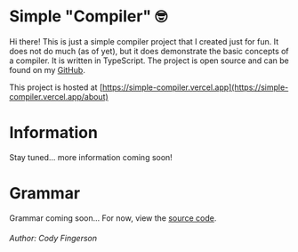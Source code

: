 # Simple "Compiler" 🤓
Hi there! This is just a simple compiler project that I created just for fun. 
It does not do much (as of yet), but it does demonstrate the basic concepts of a compiler. 
It is written in TypeScript. The project is open source and can be 
found on my [GitHub](https://github.com/codyafingerson/SimpleCompiler).

This project is hosted at [https://simple-compiler.vercel.app](https://simple-compiler.vercel.app/about)

# Information
Stay tuned... more information coming soon!

# Grammar
Grammar coming soon... For now, view the [source code](https://github.com/codyafingerson/SimpleCompiler/tree/main/src/lib).

###### Author: Cody Fingerson